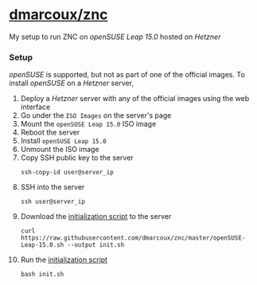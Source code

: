 # <a href="https://github.com/dmarcoux/znc">dmarcoux/znc</a>

My setup to run ZNC on *openSUSE Leap 15.0* hosted on *Hetzner*

### Setup

*openSUSE* is supported, but not as part of one of the official images. To install
*openSUSE* on a *Hetzner* server,

1. Deploy a *Hetzner* server with any of the official images using the web
   interface
2. Go under the `ISO Images` on the server's page
3. Mount the `openSUSE Leap 15.0` ISO image
4. Reboot the server
5. Install `openSUSE Leap 15.0`
6. Unmount the ISO image
7. Copy SSH public key to the server
   ```
   ssh-copy-id user@server_ip
   ```
7. SSH into the server
   ```
   ssh user@server_ip
   ```
8. Download the [initialization script](openSUSE-Leap-15.0.sh) to the server
   ```
   curl https://raw.githubusercontent.com/dmarcoux/znc/master/openSUSE-Leap-15.0.sh --output init.sh
   ```
9. Run the [initialization script](openSUSE-Leap-15.0.sh)
   ```
   bash init.sh
   ```
